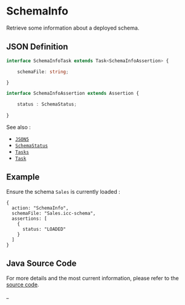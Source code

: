 # SchemaInfo

Retrieve some information about a deployed schema.

## JSON Definition

```typescript
interface SchemaInfoTask extends Task<SchemaInfoAssertion> {

    schemaFile: string;

}

interface SchemaInfoAssertion extends Assertion {

    status : SchemaStatus;
    
}
```

See also :

- [`JSON5`](../JSON5.md)
- [`SchemaStatus`](./SchemaStatus.md)
- [`Tasks`](../Tasks.md)
- [`Task`](../Task.md)

## Example

Ensure the schema `Sales` is currently loaded :

```json5
{
  action: "SchemaInfo",
  schemaFile: "Sales.icc-schema",
  assertions: [
    {
      status: "LOADED"
    }
  ]
}
```

## Java Source Code

For more details and the most current information, please refer to
the [source code](../../../../src/main/java/ic3/analyticsops/test/task/schema/AOSchemaInfoTask.java).

_
